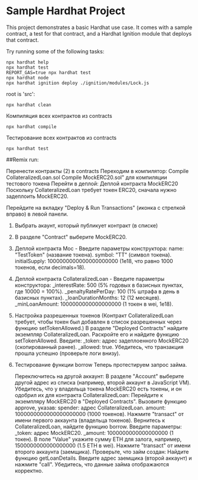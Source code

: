 # Sample Hardhat Project

This project demonstrates a basic Hardhat use case. It comes with a sample contract, a test for that contract, and a Hardhat Ignition module that deploys that contract.

Try running some of the following tasks:

```shell
npx hardhat help
npx hardhat test
REPORT_GAS=true npx hardhat test
npx hardhat node
npx hardhat ignition deploy ./ignition/modules/Lock.js
```
root is 'src':

```shell
npx hardhat clean
```

Компиляция всех контрактов из contracts
```shell
npx hardhat compile 
```

Тестирование всех контрактов из contracts
```shell
npx hardhat test
```

##Remix run:

Перенести контракты (2) в contracts
Переходим в компилятор:
    Compile CollateralizedLoan.sol
    Compile MockERC20.sol" для компиляции тестового токена
Перейти в деплой:
Деплой контракта MockERC20
Поскольку CollateralizedLoan требует токен ERC20, сначала нужно задеплоить MockERC20.

Перейдите на вкладку "Deploy & Run Transactions" (иконка с стрелкой вправо) в левой панели.
 1. Выбрать акаунт, который публикует контракт (в списке)
 2. В разделе "Contract" выберите MockERC20.
 3. Деплой контракта Moc - Введите параметры конструктора:
     name: "TestToken" (название токена).
     symbol: "TT" (символ токена).
     initialSupply: 1000000000000000000000 (1e18, что равно 1000 токенов, если decimals=18).
4. Деплой контракта CollateralizedLoan - Введите параметры конструктора:
      _interestRate: 500 (5% годовых в базисных пунктах, где 10000 = 100%).
      _penaltyRatePerDay: 100 (1% штрафа в день в базисных пунктах).
      _loanDurationMonths: 12 (12 месяцев).
      _minLoanAmount: 1000000000000000000 (1 токен в wei, 1e18).
5. Настройка разрешенных токенов
   (Контракт CollateralizedLoan требует, чтобы токен был добавлен в список разрешенных через функцию setTokenAllowed.)
    В разделе "Deployed Contracts" найдите экземпляр CollateralizedLoan.
    Раскройте его и найдите функцию setTokenAllowed.
    Введите:
    _token: адрес задеплоенного MockERC20 (скопированный ранее).
    _allowed: true.
    Убедитесь, что транзакция прошла успешно (проверьте логи внизу).
6. Тестирование функции borrow
      Теперь протестируем запрос займа.

    Переключитесь на другой аккаунт:
    В разделе "Account" выберите другой адрес из списка (например, второй аккаунт в JavaScript VM).
    Убедитесь, что у владельца токена MockERC20 есть токены, и он одобрил их для контракта CollateralizedLoan:
    Перейдите к экземпляру MockERC20 в "Deployed Contracts".
    Вызовите функцию approve, указав:
    spender: адрес CollateralizedLoan.
    amount: 1000000000000000000000 (1000 токенов).
    Нажмите "transact" от имени первого аккаунта (владельца токенов).
    Вернитесь к CollateralizedLoan, найдите функцию borrow.
    Введите параметры:
    _token: адрес MockERC20.
    _amount: 1000000000000000000 (1 токен).
    В поле "Value" укажите сумму ETH для залога, например, 1500000000000000000 (1.5 ETH в wei).
    Нажмите "transact" от имени второго аккаунта (заемщика).
    Проверьте, что займ создан:
    Найдите функцию getLoanDetails.
    Введите адрес заемщика (второй аккаунт) и нажмите "call".
    Убедитесь, что данные займа отображаются корректно.